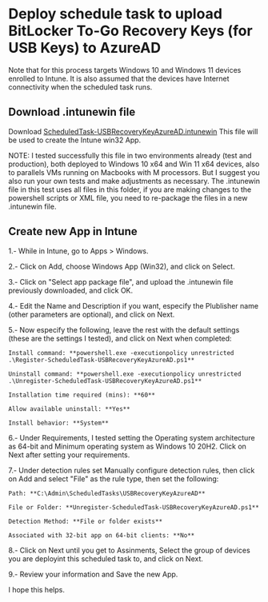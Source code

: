 # Deploy schedule task to upload BitLocker To-Go Recovery Keys (for USB Keys) to AzureAD

Note that for this process targets Windows 10 and Windows 11 devices enrolled to Intune. It is also assumed that the devices have Internet connectivity when the scheduled task runs.

## Download .intunewin file
Download [ScheduledTask-USBRecoveryKeyAzureAD.intunewin](https://github.com/subseven-oax/itclickpro-public/blob/be6d126f5ea430f22859810ba324d31d88930b4c/Intune/ScheduleTask-UploadUSB-BitLocker-RecoveryKey/Register-ScheduledTask-USBRecoveryKeyAzureAD.intunewin)
This file will be used to create the Intune win32 App.  

NOTE: I tested successfully this file in two environments already (test and production), both deployed to Windows 10 x64 and Win 11 x64 devices, also to parallels VMs running on Macbooks with M processors.  But I suggest you also run your own tests and make adjustments as necessary. The .intunewin file in this test uses all files in this folder, if you are making changes to the powershell scripts or XML file, you need to re-package the files in a new .intunewin file.

## Create new App in Intune
1.- While in Intune, go to Apps > Windows.

2.- Click on Add, choose Windows App (Win32), and click on Select.

3.- Click on "Select app package file", and upload the .intunewin file previously downloaded, and click OK.

4.- Edit the Name and Description if you want, especify the Plublisher name (other parameters are optional), and click on Next.

5.- Now especify the following, leave the rest with the default settings (these are the settings I tested), and click on Next when completed:

    Install command: **powershell.exe -executionpolicy unrestricted .\Register-ScheduledTask-USBRecoveryKeyAzureAD.ps1**

    Uninstall command: **powershell.exe -executionpolicy unrestricted .\Unregister-ScheduledTask-USBRecoveryKeyAzureAD.ps1**

    Installation time required (mins): **60**

    Allow available uninstall: **Yes**

    Install behavior: **System**

6.- Under Requirements, I tested setting the Operating system architecture as 64-bit and Minimum operating system as Windows 10 20H2. Click on Next after setting your requirements.

7.- Under detection rules set Manually configure detection rules, then click on Add and select "File" as the rule type, then set the following:

    Path: **C:\Admin\ScheduledTasks\USBRecoveryKeyAzureAD**

    File or Folder: **Unregister-ScheduledTask-USBRecoveryKeyAzureAD.ps1**

    Detection Method: **File or folder exists**

    Associated with 32-bit app on 64-bit clients: **No**

8.- Click on Next until you get to Assinments, Select the group of devices you are deployint this scheduled task to, and click on Next.

9.- Review your information and Save the new App.



I hope this helps.
